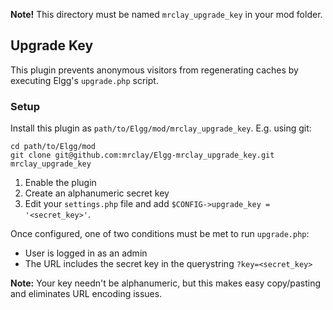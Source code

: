 **Note!** This directory must be named `mrclay_upgrade_key` in your mod folder.

## Upgrade Key

This plugin prevents anonymous visitors from regenerating caches by executing Elgg's `upgrade.php` script.

### Setup

Install this plugin as `path/to/Elgg/mod/mrclay_upgrade_key`. E.g. using git:

    cd path/to/Elgg/mod
    git clone git@github.com:mrclay/Elgg-mrclay_upgrade_key.git mrclay_upgrade_key

 1. Enable the plugin
 1. Create an alphanumeric secret key
 1. Edit your `settings.php` file and add `$CONFIG->upgrade_key = '<secret_key>'`.

Once configured, one of two conditions must be met to run `upgrade.php`:

 * User is logged in as an admin
 * The URL includes the secret key in the querystring `?key=<secret_key>`

**Note:** Your key needn't be alphanumeric, but this makes easy copy/pasting and eliminates URL encoding issues.

